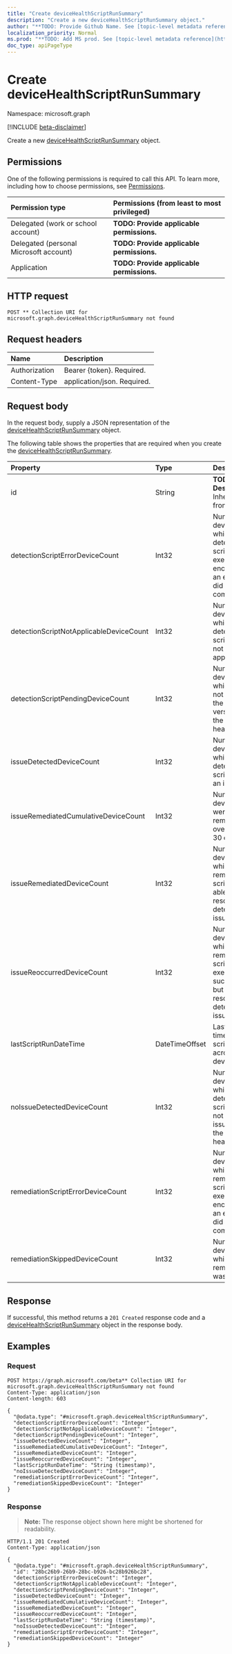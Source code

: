 ```yaml
---
title: "Create deviceHealthScriptRunSummary"
description: "Create a new deviceHealthScriptRunSummary object."
author: "**TODO: Provide Github Name. See [topic-level metadata reference](https://msgo.azurewebsites.net/add/document/guidelines/metadata.html#topic-level-metadata)**"
localization_priority: Normal
ms.prod: "**TODO: Add MS prod. See [topic-level metadata reference](https://msgo.azurewebsites.net/add/document/guidelines/metadata.html#topic-level-metadata)**"
doc_type: apiPageType
---
```


# Create deviceHealthScriptRunSummary
Namespace: microsoft.graph

[!INCLUDE [beta-disclaimer](../../includes/beta-disclaimer.md)]

Create a new [deviceHealthScriptRunSummary](../resources/devicehealthscriptrunsummary.md) object.

## Permissions
One of the following permissions is required to call this API. To learn more, including how to choose permissions, see [Permissions](/graph/permissions-reference).

|Permission type|Permissions (from least to most privileged)|
|:---|:---|
|Delegated (work or school account)|**TODO: Provide applicable permissions.**|
|Delegated (personal Microsoft account)|**TODO: Provide applicable permissions.**|
|Application|**TODO: Provide applicable permissions.**|

## HTTP request

<!-- {
  "blockType": "ignored"
}
-->
``` http
POST ** Collection URI for microsoft.graph.deviceHealthScriptRunSummary not found
```

## Request headers
|Name|Description|
|:---|:---|
|Authorization|Bearer {token}. Required.|
|Content-Type|application/json. Required.|

## Request body
In the request body, supply a JSON representation of the [deviceHealthScriptRunSummary](../resources/devicehealthscriptrunsummary.md) object.

The following table shows the properties that are required when you create the [deviceHealthScriptRunSummary](../resources/devicehealthscriptrunsummary.md).

|Property|Type|Description|
|:---|:---|:---|
|id|String|**TODO: Add Description** Inherited from [entity](../resources/entity.md)|
|detectionScriptErrorDeviceCount|Int32|Number of devices on which the detection script execution encountered an error and did not complete|
|detectionScriptNotApplicableDeviceCount|Int32|Number of devices for which the detection script was not applicable|
|detectionScriptPendingDeviceCount|Int32|Number of devices which have not yet run the latest version of the device health script|
|issueDetectedDeviceCount|Int32|Number of devices for which the detection script found an issue|
|issueRemediatedCumulativeDeviceCount|Int32|Number of devices that were remediated over the last 30 days|
|issueRemediatedDeviceCount|Int32|Number of devices for which the remediation script was able to resolve the detected issue|
|issueReoccurredDeviceCount|Int32|Number of devices for which the remediation script executed successfully but failed to resolve the detected issue|
|lastScriptRunDateTime|DateTimeOffset|Last run time for the script across all devices|
|noIssueDetectedDeviceCount|Int32|Number of devices for which the detection script did not find an issue and the device is healthy|
|remediationScriptErrorDeviceCount|Int32|Number of devices for which the remediation script execution encountered an error and did not complete|
|remediationSkippedDeviceCount|Int32|Number of devices for which remediation was skipped|



## Response

If successful, this method returns a `201 Created` response code and a [deviceHealthScriptRunSummary](../resources/devicehealthscriptrunsummary.md) object in the response body.

## Examples

### Request
<!-- {
  "blockType": "request",
  "name": "create_devicehealthscriptrunsummary_from_"
}
-->
``` http
POST https://graph.microsoft.com/beta** Collection URI for microsoft.graph.deviceHealthScriptRunSummary not found
Content-Type: application/json
Content-length: 603

{
  "@odata.type": "#microsoft.graph.deviceHealthScriptRunSummary",
  "detectionScriptErrorDeviceCount": "Integer",
  "detectionScriptNotApplicableDeviceCount": "Integer",
  "detectionScriptPendingDeviceCount": "Integer",
  "issueDetectedDeviceCount": "Integer",
  "issueRemediatedCumulativeDeviceCount": "Integer",
  "issueRemediatedDeviceCount": "Integer",
  "issueReoccurredDeviceCount": "Integer",
  "lastScriptRunDateTime": "String (timestamp)",
  "noIssueDetectedDeviceCount": "Integer",
  "remediationScriptErrorDeviceCount": "Integer",
  "remediationSkippedDeviceCount": "Integer"
}
```


### Response
>**Note:** The response object shown here might be shortened for readability.
<!-- {
  "blockType": "response",
  "truncated": true,
  "@odata.type": "microsoft.graph.deviceHealthScriptRunSummary"
}
-->
``` http
HTTP/1.1 201 Created
Content-Type: application/json

{
  "@odata.type": "#microsoft.graph.deviceHealthScriptRunSummary",
  "id": "28bc26b9-26b9-28bc-b926-bc28b926bc28",
  "detectionScriptErrorDeviceCount": "Integer",
  "detectionScriptNotApplicableDeviceCount": "Integer",
  "detectionScriptPendingDeviceCount": "Integer",
  "issueDetectedDeviceCount": "Integer",
  "issueRemediatedCumulativeDeviceCount": "Integer",
  "issueRemediatedDeviceCount": "Integer",
  "issueReoccurredDeviceCount": "Integer",
  "lastScriptRunDateTime": "String (timestamp)",
  "noIssueDetectedDeviceCount": "Integer",
  "remediationScriptErrorDeviceCount": "Integer",
  "remediationSkippedDeviceCount": "Integer"
}
```

